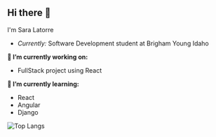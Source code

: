 <h2>Hi there 👋</h2>
I'm Sara Latorre

- <i>Currently:</i> Software Development student at Brigham Young Idaho

__🔭 I’m currently working on:__
- FullStack project using React

__🌱 I’m currently learning:__
- React
- Angular
- Django

![Top Langs](https://github-readme-stats.vercel.app/api/top-langs/?username=saraltr&layout=compact)

<!--
**saraltr/saraltr** is a ✨ _special_ ✨ repository because its `README.md` (this file) appears on your GitHub profile.

Here are some ideas to get you started:

- 🔭 I’m currently working on ...
- 🌱 I’m currently learning ...
- 👯 I’m looking to collaborate on ...
- 🤔 I’m looking for help with ...
- 💬 Ask me about ...
- 📫 How to reach me: ...
- 😄 Pronouns: ...
- ⚡ Fun fact: ...
-->
